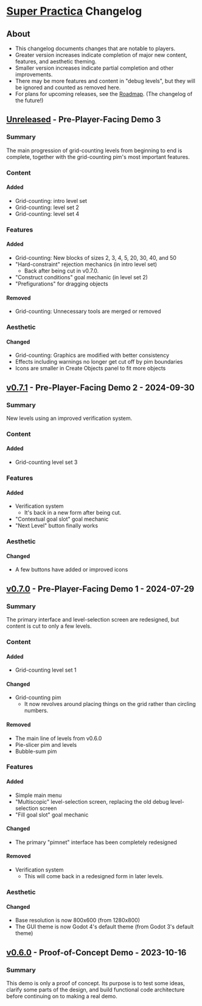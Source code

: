 # [Super Practica](https://superpractica.org) Changelog

## About

* This changelog documents changes that are notable to players.
* Greater version increases indicate completion of major new content, features, and aesthetic theming.
* Smaller version increases indicate partial completion and other improvements.
* There may be more features and content in "debug levels", but they will be ignored and counted as removed here.
* For plans for upcoming releases, see the [Roadmap](https://superpractica.org/resources/roadmap). (The changelog of the future!)


## [Unreleased] - Pre-Player-Facing Demo 3

### Summary

The main progression of grid-counting levels from beginning to end is complete, together with the grid-counting pim's most important features.


### Content

#### Added

* Grid-counting: intro level set
* Grid-counting: level set 2
* Grid-counting: level set 4


### Features

#### Added

* Grid-counting: New blocks of sizes 2, 3, 4, 5, 20, 30, 40, and 50
* "Hard-constraint" rejection mechanics (in intro level set)
    * Back after being cut in v0.7.0.
* "Construct conditions" goal mechanic (in level set 2)
* "Prefigurations" for dragging objects

#### Removed

* Grid-counting: Unnecessary tools are merged or removed


### Aesthetic

#### Changed

* Grid-counting: Graphics are modified with better consistency
* Effects including warnings no longer get cut off by pim boundaries
* Icons are smaller in Create Objects panel to fit more objects


## [v0.7.1] - Pre-Player-Facing Demo 2 - 2024-09-30

### Summary

New levels using an improved verification system.


### Content

#### Added

* Grid-counting level set 3


### Features

#### Added

* Verification system
    * It's back in a new form after being cut.
* "Contextual goal slot" goal mechanic
* "Next Level" button finally works


### Aesthetic

#### Changed

* A few buttons have added or improved icons


## [v0.7.0] - Pre-Player-Facing Demo 1 - 2024-07-29

### Summary

The primary interface and level-selection screen are redesigned, but content is cut to only a few levels.


### Content

#### Added

* Grid-counting level set 1

#### Changed

* Grid-counting pim
    * It now revolves around placing things on the grid rather than circling numbers.

#### Removed

* The main line of levels from v0.6.0
* Pie-slicer pim and levels
* Bubble-sum pim


### Features

#### Added

* Simple main menu
* "Multiscopic" level-selection screen, replacing the old debug level-selection screen
* "Fill goal slot" goal mechanic

#### Changed

* The primary "pimnet" interface has been completely redesigned

#### Removed

* Verification system
    * This will come back in a redesigned form in later levels.


### Aesthetic

#### Changed

* Base resolution is now 800x600 (from 1280x800)
* The GUI theme is now Godot 4's default theme (from Godot 3's default theme)


## [v0.6.0] - Proof-of-Concept Demo - 2023-10-16

### Summary

This demo is only a proof of concept. Its purpose is to test some ideas, clarify some parts of the design, and build functional code architecture before continuing on to making a real demo.


[Unreleased]: https://codeberg.org/superpractica/superpractica
[v0.7.1]: https://codeberg.org/superpractica/superpractica/releases/tag/v0.7.1
[v0.7.0]: https://codeberg.org/superpractica/superpractica/releases/tag/v0.7.0
[v0.6.0]: https://codeberg.org/superpractica/superpractica/releases/tag/v0.6.0

